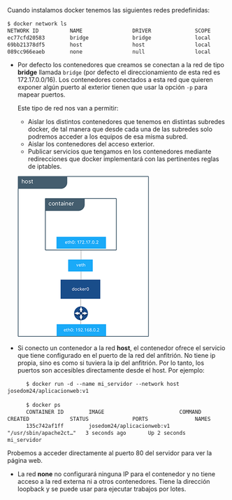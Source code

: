 Cuando instalamos docker tenemos las siguientes redes predefinidas:

```
$ docker network ls
NETWORK ID          NAME                DRIVER              SCOPE
ec77cfd20583        bridge              bridge              local
69bb21378df5        host                host                local
089cc966eaeb        none                null                local
```

-   Por defecto los contenedores que creamos se conectan a la red de tipo **bridge** llamada `bridge` (por defecto el direccionamiento de esta red es 172.17.0.0/16). Los contenedores conectados a esta red que quieren exponer algún puerto al exterior tienen que usar la opción `-p` para mapear puertos.
    
    Este tipo de red nos van a permitir:
    
    - Aislar los distintos contenedores que tenemos en distintas subredes docker, de tal manera que desde cada una de las subredes solo podremos acceder a los equipos de esa misma subred.
    - Aislar los contenedores del acceso exterior.
    - Publicar servicios que tengamos en los contenedores mediante redirecciones que docker implementará con las pertinentes reglas de iptables.
    
    ![docker](../img/bridge1.png)
    
- Si conecto un contenedor a la red **host**, el contenedor ofrece el servicio que tiene configurado en el puerto de la red del anfitrión. No tiene ip propia, sino es como si tuviera la ip del anfitrión. Por lo tanto, los puertos son accesibles directamente desde el host. Por ejemplo:
    
```
      $ docker run -d --name mi_servidor --network host josedom24/aplicacionweb:v1
            
      $ docker ps
      CONTAINER ID        IMAGE                        COMMAND                  CREATED             STATUS              PORTS               NAMES
      135c742af1ff        josedom24/aplicacionweb:v1   "/usr/sbin/apache2ct…"   3 seconds ago       Up 2 seconds                                  mi_servidor
```
    
Probemos a acceder directamente al puerto 80 del servidor para ver la página web.

- La red **none** no configurará ninguna IP para el contenedor y no tiene acceso a la red externa ni a otros contenedores. Tiene la dirección loopback y se puede usar para ejecutar trabajos por lotes.